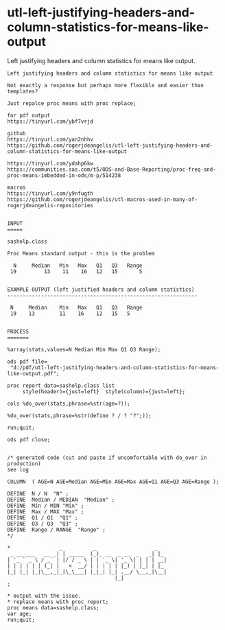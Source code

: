 # utl-left-justifying-headers-and-column-statistics-for-means-like-output
Left justifying headers and column statistics for means like output.

    Left justifying headers and column statistics for means like output

    Not exactly a response but perhaps more flexible and easier than templates?

    Just repalce proc means with proc replace;

    for pdf output
    https://tinyurl.com/ybf7vrjd

    github
    https://tinyurl.com/yan2nhhv
    https://github.com/rogerjdeangelis/utl-left-justifying-headers-and-column-statistics-for-means-like-output

    https://tinyurl.com/ydahp6kw
    https://communities.sas.com/t5/ODS-and-Base-Reporting/proc-freq-and-proc-means-imbedded-in-ods/m-p/514238

    macros
    https://tinyurl.com/y9nfugth
    https://github.com/rogerjdeangelis/utl-macros-used-in-many-of-rogerjdeangelis-repositories


    INPUT
    =====

    sashelp.class

    Proc Means standard output - this is the problem

      N     Median   Min   Max   Q1   Q3   Range
     19         13    11    16   12   15       5


    EXAMPLE OUTPUT (left justified headers and column statistics)
    --------------------------------------------------------------

     N     Median    Min   Max   Q1   Q3   Range
     19    13        11    16    12   15   5


    PROCESS
    =======

    %array(stats,values=N Median Min Max Q1 Q3 Range);

    ods pdf file=
     "d:/pdf/utl-left-justifying-headers-and-column-statistics-for-means-like-output.pdf";

    proc report data=sashelp.class list
         style(header)={just=left}  style(column)={just=left};

    cols %do_over(stats,phrase=%str(age=?));

    %do_over(stats,phrase=%str(define ? / ? "?";));

    run;quit;

    ods pdf close;


    /* generated code (cut and paste if uncomfortable with do_over in production)
    see log

    COLUMN  ( AGE=N AGE=Median AGE=Min AGE=Max AGE=Q1 AGE=Q3 AGE=Range );

    DEFINE  N / N  "N" ;
    DEFINE  Median / MEDIAN  "Median" ;
    DEFINE  Min / MIN "Min" ;
    DEFINE  Max / MAX "Max" ;
    DEFINE  Q1 / Q1  "Q1" ;
    DEFINE  Q3 / Q3  "Q3" ;
    DEFINE  Range / RANGE  "Range" ;
    */

    *                _          _                   _
     _ __ ___   __ _| | _____  (_)_ __  _ __  _   _| |_
    | '_ ` _ \ / _` | |/ / _ \ | | '_ \| '_ \| | | | __|
    | | | | | | (_| |   <  __/ | | | | | |_) | |_| | |_
    |_| |_| |_|\__,_|_|\_\___| |_|_| |_| .__/ \__,_|\__|
                                       |_|
    ;

    * output with the issue.
    * replace means with proc report;
    proc means data=sashelp.class;
    var age;
    run;quit;

